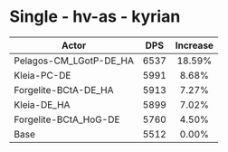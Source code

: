 # Single - hv-as - kyrian
| Actor | DPS | Increase |
|---|:---:|:---:|
|Pelagos-CM_LGotP-DE_HA|6537|18.59%|
|Kleia-PC-DE|5991|8.68%|
|Forgelite-BCtA-DE_HA|5913|7.27%|
|Kleia-DE_HA|5899|7.02%|
|Forgelite-BCtA_HoG-DE|5760|4.50%|
|Base|5512|0.00%|
